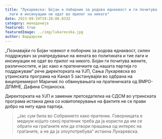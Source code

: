 ```yaml
---
title: "Лукаревска: Бојан е поборник за родова еднаквост и ги почитува жените,
  лаги и инсинуации не одат во прилог на никого"
date: 2023-09-29T19:28:00.833Z
category: македонија
featured: true
featuredImage: ../img/lukarevska.jpg
author: Вардарски
---
```

<!--StartFragment-->

„Познавајќи го Бојан човекот е поборник за родова еднаквост, силен поддржувач за унапредување на жената во политиката и тие лаги и инсинуации не одат во прилог на никого. Бојан ги почитува жените, различностите, и јас како и пратеничките од нашата партија го поддржувам“ рече директорката на УЈП, Сања Лукаревска во утринската програма на Канал 5 застанувајќи во одбрана на вицепремиерот Маричиќ по обвинувањата на пратеничката од ВМРО-ДПМНЕ, Дафина Стојаноска.

Директорката на УЈП и заменик претседателка на СДСМ во утринската програма истакна дека со извитоперување на фактите не се прави добро на ниту една партија.

> „Јас сум била во Собранието како пратеник. Говорницата е медиум којшто секој пратеник треба да ја користи да им се обрати на граѓаните или да отвори прашања од интерес на граѓаните, а не да ја злоупотребува“ истакна Лукаревска.

<!--EndFragment-->